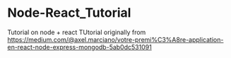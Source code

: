 # Node-React_Tutorial
Tutorial on node + react
TUtorial originally from https://medium.com/@axel.marciano/votre-premi%C3%A8re-application-en-react-node-express-mongodb-5ab0dc531091
